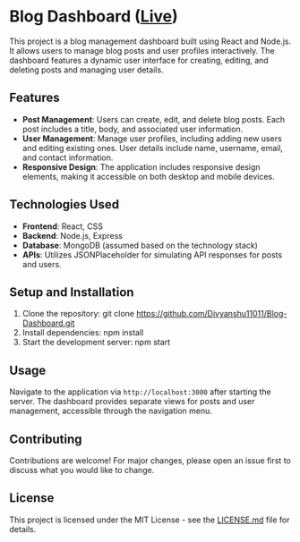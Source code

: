 # Blog Dashboard ([Live]([url](https://blog-dashboard-seven.vercel.app/)))

This project is a blog management dashboard built using React and Node.js. It allows users to manage blog posts and user profiles interactively. The dashboard features a dynamic user interface for creating, editing, and deleting posts and managing user details.

## Features

- **Post Management**: Users can create, edit, and delete blog posts. Each post includes a title, body, and associated user information.
- **User Management**: Manage user profiles, including adding new users and editing existing ones. User details include name, username, email, and contact information.
- **Responsive Design**: The application includes responsive design elements, making it accessible on both desktop and mobile devices.

## Technologies Used

- **Frontend**: React, CSS
- **Backend**: Node.js, Express
- **Database**: MongoDB (assumed based on the technology stack)
- **APIs**: Utilizes JSONPlaceholder for simulating API responses for posts and users.

## Setup and Installation

1. Clone the repository:
git clone https://github.com/Divyanshu11011/Blog-Dashboard.git
2. Install dependencies:
npm install
3. Start the development server:
npm start

## Usage

Navigate to the application via `http://localhost:3000` after starting the server. The dashboard provides separate views for posts and user management, accessible through the navigation menu.

## Contributing

Contributions are welcome! For major changes, please open an issue first to discuss what you would like to change.

## License

This project is licensed under the MIT License - see the [LICENSE.md](LICENSE) file for details.



